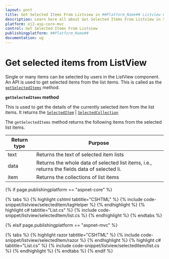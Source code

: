 ```yaml
---
layout: post
title: Get Selected Items From Listview in ##Platform_Name## Listview Control | Syncfusion
description: Learn here all about Get Selected Items From Listview in Syncfusion ##Platform_Name## Listview component of Syncfusion Essential JS 2 and more.
platform: ej2-asp-core-mvc
control: Get Selected Items From Listview
publishingplatform: ##Platform_Name##
documentation: ug
---
```


# Get selected items from ListView

Single or many items can be selected by users in the ListView component. An API is used to get selected items from the list items. This is called as the [`getSelectedItems`](https://ej2.syncfusion.com/documentation/api/list-view/#getselecteditems) method.

**`getSelectedItems` method**

This is used to get the details of the currently selected item from the list items. It returns the [`SelectedItem`](https://ej2.syncfusion.com/documentation/api/list-view/selecteditem/) | [`SelectedCollection`](https://ej2.syncfusion.com/documentation/api/list-view/selectedcollection/)

The `getSelectedItems` method returns the following items from the selected list items.

| Return type | Purpose |
|------------|-------------------|
| text | Returns the text of selected item lists |
| data | Returns the whole data of selected list items, i.e., returns the fields data of selected li.|
| item | Returns the collections of list items |

{% if page.publishingplatform == "aspnet-core" %}

{% tabs %}
{% highlight cshtml tabtitle="CSHTML" %}
{% include code-snippet/listview/selectedItem/tagHelper %}
{% endhighlight %}
{% highlight c# tabtitle="List.cs" %}
{% include code-snippet/listview/selectedItem/list.cs %}
{% endhighlight %}
{% endtabs %}

{% elsif page.publishingplatform == "aspnet-mvc" %}

{% tabs %}
{% highlight razor tabtitle="CSHTML" %}
{% include code-snippet/listview/selectedItem/razor %}
{% endhighlight %}
{% highlight c# tabtitle="List.cs" %}
{% include code-snippet/listview/selectedItem/list.cs %}
{% endhighlight %}
{% endtabs %}
{% endif %}


